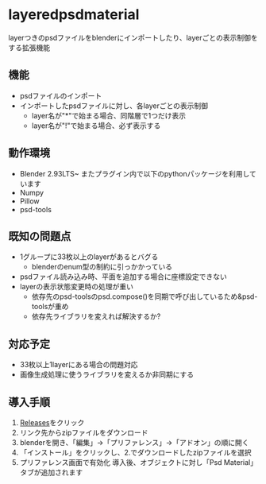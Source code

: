 # layeredpsdmaterial
layerつきのpsdファイルをblenderにインポートしたり、layerごとの表示制御をする拡張機能
## 機能
* psdファイルのインポート
* インポートしたpsdファイルに対し、各layerごとの表示制御
  * layer名が"\*"で始まる場合、同階層で1つだけ表示
  * layer名が"!"で始まる場合、必ず表示する
## 動作環境
* Blender 2.93LTS~
またプラグイン内で以下のpythonパッケージを利用しています
* Numpy
* Pillow
* psd-tools
## 既知の問題点
* 1グループに33枚以上のlayerがあるとバグる
  * blenderのenum型の制約に引っかかっている
* psdファイル読み込み時、平面を追加する場合に座標設定できない
* layerの表示状態変更時の処理が重い
  * 依存先のpsd-toolsのpsd.compose()を同期で呼び出しているため&psd-toolsが重め
  * 依存先ライブラリを変えれば解決するか?
## 対応予定
* 33枚以上1layerにある場合の問題対応
* 画像生成処理に使うライブラリを変えるか非同期にする
## 導入手順
1. [Releases](https://github.com/simanasch/layeredPsdMaterial/releases)をクリック
2. リンク先からzipファイルをダウンロード
3. blenderを開き、「編集」→「プリファレンス」→「アドオン」の順に開く
4. 「インストール」をクリックし、2.でダウンロードしたzipファイルを選択
5. プリファレンス画面で有効化
導入後、オブジェクトに対し「Psd Material」タブが追加されます
